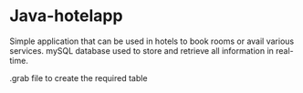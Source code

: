 # Java-hotelapp
Simple application that can be used in hotels to book rooms or avail various services. 
mySQL database used to store and retrieve all information in real-time.

.grab file to create the required table
